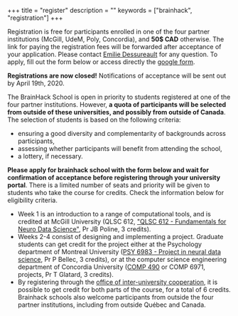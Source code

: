 +++
title = "register"
description = ""
keywords = ["brainhack", "registration"]
+++

Registration is free for participants enrolled in one of the four partner institutions (McGill, UdeM, Poly, Concordia), and **50$ CAD** otherwise. The link for paying the registration fees will be forwarded after acceptance of your application. Please contact [Emilie Dessureault](mailto:emilie.dessureault@criugm.qc.ca) for any question. To apply, fill out the form below or access directly the [google form](https://forms.gle/adrzs9ztZA69c4rg7).

<div class="alert alert-success text-center" role="alert"><b>Registrations are now closed!</b> Notifications of acceptance will be sent out by April 19th, 2020.</div>

The BrainHack School is open in priority to students registered at one of the four partner institutions. However, **a quota of participants will be selected from outside of these universities, and possibly from outside of Canada**. The selection of students is based on the following criteria:

  * ensuring a good diversity and complementarity of backgrounds across participants,
  * assessing whether participants will benefit from attending the school,
  * a lottery, if necessary.

**Please apply for brainhack school with the form below and wait for confirmation of acceptance before registering through your university portal**. There is a limited number of seats and priority will be given to students who take the course for credits. Check the information below for eligibility criteria.

  * Week 1 is an introduction to a range of computational tools, and is credited at McGill University (QLSC 612, ["QLSC 612 - Fundamentals for Neuro Data Science"](https://www.mcgill.ca/study/2019-2020/courses/qlsc-612), Pr JB Poline, 3 credits).
  * Weeks 2-4 consist of designing and implementing a project. Graduate students can get credit for the project either at the Psychology department of Montreal University ([PSY 6983 - Project in neural data science](https://admission.umontreal.ca/cours-et-horaires/cours/psy-6983/), Pr P Bellec, 3 credits), or at the computer science engineering department of Concordia University ([COMP 490](http://www.concordia.ca/academics/undergraduate/calendar/current/sec71/71-70.html) or COMP 6971, projects, Pr T Glatard, 3 credits).
 * By registering through the [office of inter-university cooperation](http://www.bci-qc.ca/en/), it is possible to get credit for both parts of the course, for a total of 6 credits. Brainhack schools also welcome participants from outside the four partner institutions, including from outside Québec and Canada.

<br>